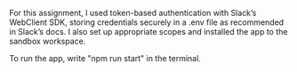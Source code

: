For this assignment, I used token-based authentication with Slack’s WebClient SDK, storing credentials securely in a .env file as recommended in Slack’s docs. I also set up appropriate scopes and installed the app to the sandbox workspace.

To run the app, write "npm run start" in the terminal.